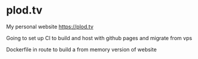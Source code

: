 plod.tv
=======

My personal website https://plod.tv

Going to set up CI to build and host with github pages and migrate from vps

Dockerfile in route to build a from memory version of website
